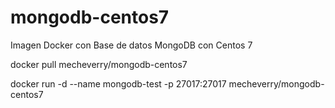 # mongodb-centos7
Imagen Docker con Base de datos MongoDB con Centos 7

docker pull mecheverry/mongodb-centos7

docker run -d --name mongodb-test -p 27017:27017 mecheverry/mongodb-centos7
